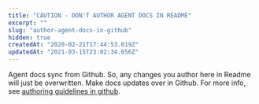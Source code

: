 ```yaml
---
title: "CAUTION - DON'T AUTHOR AGENT DOCS IN README"
excerpt: ""
slug: "author-agent-docs-in-github"
hidden: true
createdAt: "2020-02-21T17:44:53.019Z"
updatedAt: "2021-03-15T23:02:34.056Z"
---
```


Agent docs sync from Github. So, any changes you author here in Readme will just be overwritten. Make docs updates over in Github. For more info, see [authoring guidelines in github](https://github.com/optimizely/agent/blob/master/docs/internal%20docs%20authoring%20notes.md).
